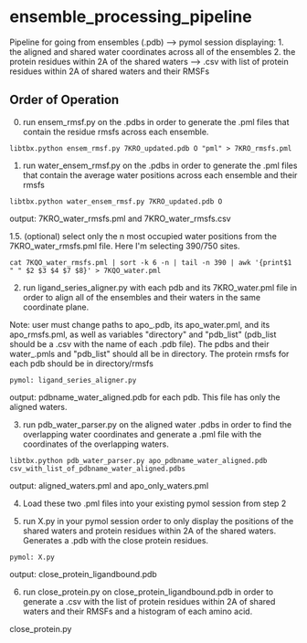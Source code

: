 # ensemble_processing_pipeline

Pipeline for going from ensembles (.pdb) --> pymol session displaying: 1. the aligned and shared water coordinates across all of the ensembles 2. the protein residues within 2A of the shared waters --> .csv with list of protein residues within 2A of shared waters and their RMSFs

## Order of Operation

0. run ensem_rmsf.py on the .pdbs in order to generate the .pml files that contain the residue rmsfs across each ensemble. 


```
libtbx.python ensem_rmsf.py 7KRO_updated.pdb O "pml" > 7KRO_rmsfs.pml
```

1. run water_ensem_rmsf.py on the .pdbs in order to generate the .pml files that contain the average water positions across each ensemble and their rmsfs

```
libtbx.python water_ensem_rmsf.py 7KRO_updated.pdb O
```

output: 7KRO_water_rmsfs.pml and 7KRO_water_rmsfs.csv


1.5. (optional) select only the n most occupied water positions from the 7KRO_water_rmsfs.pml file. Here I'm selecting 390/750 sites.

```
cat 7KQO_water_rmsfs.pml | sort -k 6 -n | tail -n 390 | awk '{print$1 " " $2 $3 $4 $7 $8}' > 7KQO_water.pml
```

2. run ligand_series_aligner.py with each pdb and its 7KRO_water.pml file in order to align all of the ensembles and their waters in the same coordinate plane. 

Note: user must change paths to apo_.pdb, its apo_water.pml, and its apo_rmsfs.pml, as well as variables "directory" and "pdb_list" (pdb_list should be a .csv with the name of each .pdb file). The pdbs and their water_.pmls and "pdb_list" should all be in directory. The protein rmsfs for each pdb should be in directory/rmsfs

```
pymol: ligand_series_aligner.py 
```

output: pdbname_water_aligned.pdb for each pdb. This file has only the aligned waters.

3. run pdb_water_parser.py on the aligned water .pdbs in order to find the overlapping water coordinates and generate a .pml file with the coordinates of the overlapping waters. 

```
libtbx.python pdb_water_parser.py apo_pdbname_water_aligned.pdb csv_with_list_of_pdbname_water_aligned.pdbs
```

output: aligned_waters.pml and apo_only_waters.pml

4. Load these two .pml files into your existing pymol session from step 2 

5. run X.py in your pymol session order to only display the positions of the shared waters and protein residues within 2A of the shared waters. Generates a .pdb with the close protein residues.


```
pymol: X.py
```
output: close_protein_ligandbound.pdb

6. run close_protein.py on close_protein_ligandbound.pdb in order to generate a .csv with the list of protein residues within 2A of shared waters and their RMSFs and a histogram of each amino acid. 

close_protein.py 






